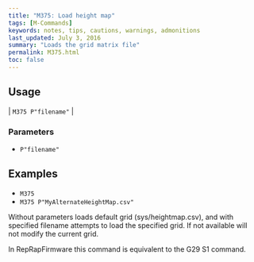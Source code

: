 ```yaml
---
title: "M375: Load height map" 
tags: [M-Commands]
keywords: notes, tips, cautions, warnings, admonitions
last_updated: July 3, 2016
summary: "Loads the grid matrix file"
permalink: M375.html
toc: false
---
```



## Usage ##

| `M375 P"filename"` | 


### Parameters ###

+ `P"filename"`

## Examples ##

+ `M375`
+ `M375 P"MyAlternateHeightMap.csv"`


Without parameters loads default grid (sys/heightmap.csv), and with specified filename attempts to load the specified grid. If not available will not modify the current grid.

In RepRapFirmware this command is equivalent to the G29 S1 command.

